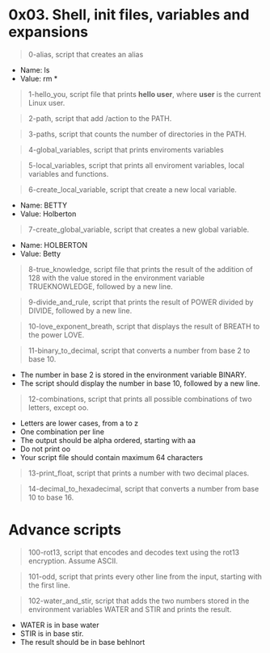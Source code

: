 # 0x03. Shell, init files, variables and expansions

> 0-alias, script that creates an alias
+ Name: ls
+ Value: rm *

> 1-hello_you, script file that prints **hello user**, where **user** is the current Linux user.

> 2-path, script that add /action to the PATH.

> 3-paths, script that counts the number of directories in the PATH.

> 4-global_variables, script that prints enviroments variables

> 5-local_variables, script that prints all enviroment variables, local variables and functions.

> 6-create_local_variable, script that create a new local variable.
+ Name: BETTY
+ Value: Holberton

> 7-create_global_variable, script that creates a new global variable.
+ Name: HOLBERTON
+ Value: Betty

> 8-true_knowledge, script file that prints the result of the addition of 128 with the value stored in the environment variable TRUEKNOWLEDGE, followed by a new line.

> 9-divide_and_rule, script that prints the result of POWER divided by DIVIDE, followed by a new line.

> 10-love_exponent_breath, script that displays the result of BREATH to the power LOVE.

> 11-binary_to_decimal, script that converts a number from base 2 to base 10.
+ The number in base 2 is stored in the environment variable BINARY.
+ The script should display the number in base 10, followed by a new line.

> 12-combinations, script that prints all possible combinations of two letters, except oo.
+ Letters are lower cases, from a to z
+ One combination per line
+ The output should be alpha ordered, starting with aa
+ Do not print oo
+ Your script file should contain maximum 64 characters

> 13-print_float, script that prints a number with two decimal places.

> 14-decimal_to_hexadecimal, script that converts a number from base 10 to base 16.

# Advance scripts
> 100-rot13, script that encodes and decodes text using the rot13 encryption. Assume ASCII.

> 101-odd, script that prints every other line from the input, starting with the first line.

> 102-water_and_stir, script that adds the two numbers stored in the environment variables WATER and STIR and prints the result.
+ WATER is in base water
+ STIR is in base stir.
+ The result should be in base behlnort
